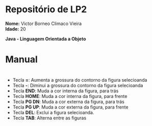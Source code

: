 Repositório de LP2 
===================

**Nome:** Victor Borneo Climaco Vieira  
**Idade:** 20  

__Java - Linguagem Orientada a Objeto__


# Manual <h1>
* Tecla **=**: Aumenta a grossura do contorno da figura selecioanda
* Tecla **-**: Diminui a grossura do contorno da figura selecioanda
* Tecla **END**: Muda a cor interna da figura, para trás
* Tecla **HOME**: Muda a cor interna da figura, para frente
* Tecla **PG DN**: Muda a cor externa da figura, para trás
* Tecla **PG UP**: Muda a cor externa da figura, para frente
* Tecla **DEL**: Exclui a figura selecioanda.
* Tecla **TAB**: Alterna entre as figuras
  
